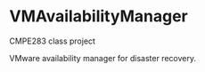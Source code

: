 VMAvailabilityManager
=====================

CMPE283 class project

VMware availability manager for disaster recovery.
